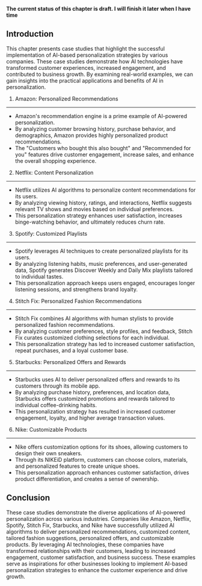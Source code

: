 **The current status of this chapter is draft. I will finish it later when I have time**

Introduction
------------

This chapter presents case studies that highlight the successful implementation of AI-based personalization strategies by various companies. These case studies demonstrate how AI technologies have transformed customer experiences, increased engagement, and contributed to business growth. By examining real-world examples, we can gain insights into the practical applications and benefits of AI in personalization.

1. Amazon: Personalized Recommendations
---------------------------------------

* Amazon's recommendation engine is a prime example of AI-powered personalization.
* By analyzing customer browsing history, purchase behavior, and demographics, Amazon provides highly personalized product recommendations.
* The "Customers who bought this also bought" and "Recommended for you" features drive customer engagement, increase sales, and enhance the overall shopping experience.

2. Netflix: Content Personalization
-----------------------------------

* Netflix utilizes AI algorithms to personalize content recommendations for its users.
* By analyzing viewing history, ratings, and interactions, Netflix suggests relevant TV shows and movies based on individual preferences.
* This personalization strategy enhances user satisfaction, increases binge-watching behavior, and ultimately reduces churn rate.

3. Spotify: Customized Playlists
--------------------------------

* Spotify leverages AI techniques to create personalized playlists for its users.
* By analyzing listening habits, music preferences, and user-generated data, Spotify generates Discover Weekly and Daily Mix playlists tailored to individual tastes.
* This personalization approach keeps users engaged, encourages longer listening sessions, and strengthens brand loyalty.

4. Stitch Fix: Personalized Fashion Recommendations
---------------------------------------------------

* Stitch Fix combines AI algorithms with human stylists to provide personalized fashion recommendations.
* By analyzing customer preferences, style profiles, and feedback, Stitch Fix curates customized clothing selections for each individual.
* This personalization strategy has led to increased customer satisfaction, repeat purchases, and a loyal customer base.

5. Starbucks: Personalized Offers and Rewards
---------------------------------------------

* Starbucks uses AI to deliver personalized offers and rewards to its customers through its mobile app.
* By analyzing purchase history, preferences, and location data, Starbucks offers customized promotions and rewards tailored to individual coffee-drinking habits.
* This personalization strategy has resulted in increased customer engagement, loyalty, and higher average transaction values.

6. Nike: Customizable Products
------------------------------

* Nike offers customization options for its shoes, allowing customers to design their own sneakers.
* Through its NIKEiD platform, customers can choose colors, materials, and personalized features to create unique shoes.
* This personalization approach enhances customer satisfaction, drives product differentiation, and creates a sense of ownership.

Conclusion
----------

These case studies demonstrate the diverse applications of AI-powered personalization across various industries. Companies like Amazon, Netflix, Spotify, Stitch Fix, Starbucks, and Nike have successfully utilized AI algorithms to deliver personalized recommendations, customized content, tailored fashion suggestions, personalized offers, and customizable products. By leveraging AI technologies, these companies have transformed relationships with their customers, leading to increased engagement, customer satisfaction, and business success. These examples serve as inspirations for other businesses looking to implement AI-based personalization strategies to enhance the customer experience and drive growth.
